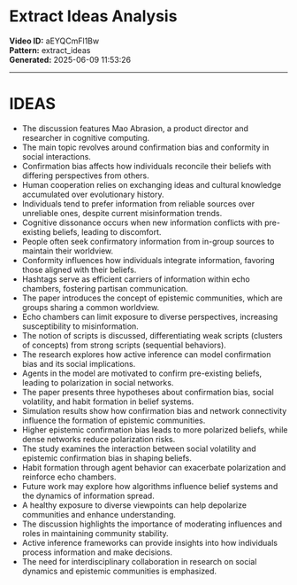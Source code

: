# Extract Ideas Analysis

**Video ID:** aEYQCmFl1Bw  
**Pattern:** extract_ideas  
**Generated:** 2025-06-09 11:53:26  

---

# IDEAS

- The discussion features Mao Abrasion, a product director and researcher in cognitive computing.
- The main topic revolves around confirmation bias and conformity in social interactions.
- Confirmation bias affects how individuals reconcile their beliefs with differing perspectives from others.
- Human cooperation relies on exchanging ideas and cultural knowledge accumulated over evolutionary history.
- Individuals tend to prefer information from reliable sources over unreliable ones, despite current misinformation trends.
- Cognitive dissonance occurs when new information conflicts with pre-existing beliefs, leading to discomfort.
- People often seek confirmatory information from in-group sources to maintain their worldview.
- Conformity influences how individuals integrate information, favoring those aligned with their beliefs.
- Hashtags serve as efficient carriers of information within echo chambers, fostering partisan communication.
- The paper introduces the concept of epistemic communities, which are groups sharing a common worldview.
- Echo chambers can limit exposure to diverse perspectives, increasing susceptibility to misinformation.
- The notion of scripts is discussed, differentiating weak scripts (clusters of concepts) from strong scripts (sequential behaviors).
- The research explores how active inference can model confirmation bias and its social implications.
- Agents in the model are motivated to confirm pre-existing beliefs, leading to polarization in social networks.
- The paper presents three hypotheses about confirmation bias, social volatility, and habit formation in belief systems.
- Simulation results show how confirmation bias and network connectivity influence the formation of epistemic communities.
- Higher epistemic confirmation bias leads to more polarized beliefs, while dense networks reduce polarization risks.
- The study examines the interaction between social volatility and epistemic confirmation bias in shaping beliefs.
- Habit formation through agent behavior can exacerbate polarization and reinforce echo chambers.
- Future work may explore how algorithms influence belief systems and the dynamics of information spread.
- A healthy exposure to diverse viewpoints can help depolarize communities and enhance understanding.
- The discussion highlights the importance of moderating influences and roles in maintaining community stability.
- Active inference frameworks can provide insights into how individuals process information and make decisions.
- The need for interdisciplinary collaboration in research on social dynamics and epistemic communities is emphasized.